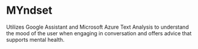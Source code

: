 # MYndset
Utilizes Google Assistant and Microsoft Azure Text Analysis to understand the mood of the user when engaging in conversation and offers advice that supports mental health. 
